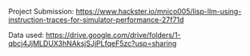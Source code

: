 Project Submission:
https://www.hackster.io/mnico005/lisp-llm-using-instruction-traces-for-simulator-performance-27f71d

Data used:
https://drive.google.com/drive/folders/1-qbcj4JjMLDUX3hNAksjSJjPLfqeF5zc?usp=sharing
